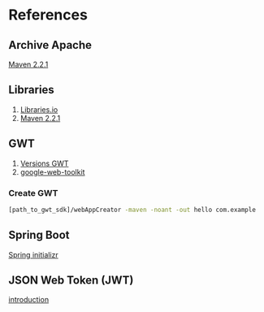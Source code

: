 # References

## Archive Apache
[Maven 2.2.1](https://archive.apache.org/dist/maven/binaries/) 

## Libraries
1. [Libraries.io](https://libraries.io/)
2. [Maven 2.2.1](https://archive.apache.org/dist/maven/binaries/) 

## GWT
1. [Versions GWT](http://www.gwtproject.org/versions.html)
2. [google-web-toolkit](https://code.google.com/archive/p/google-web-toolkit/downloads)

### Create GWT
``` bash
[path_to_gwt_sdk]/webAppCreator -maven -noant -out hello com.example
```
## Spring Boot
[Spring initializr](https://start.spring.io)

## JSON Web Token (JWT)
[introduction](https://jwt.io/introduction/)
